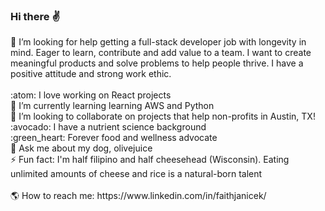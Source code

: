 ### Hi there :v:
<!--
**faithe1937/faithe1937** is a ✨ _special_ ✨ repository because its `README.md` (this file) appears on your GitHub profile.

Here are some ideas to get you started:
--!>
🤔 I’m looking for help getting a full-stack developer job with longevity in mind. Eager to learn, contribute and add value to a team. I want to create meaningful products and solve problems to help people thrive. I have a positive attitude and strong work ethic. <br/> <br/>

:atom: I love working on React projects <br/> 
🌱    I’m currently learning learning AWS and Python <br/>
👯    I’m looking to collaborate on projects that help non-profits in Austin, TX!  <br/>
:avocado:  I have a nutrient science background  <br/>
:green_heart:  Forever food and wellness advocate <br/>
💬   Ask me about my dog, olivejuice  <br/>

⚡ Fun fact: I'm half filipino and half cheesehead (Wisconsin). Eating unlimited amounts of cheese and rice is a natural-born talent  <br/> <br/> 

🌎   How to reach me: 

https://www.linkedin.com/in/faithjanicek/
